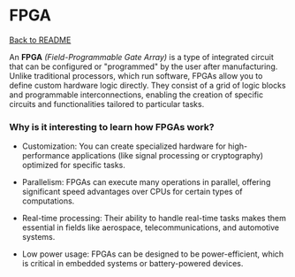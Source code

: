 # FPGA
[Back to README](../../../README.MD)

An **FPGA** *(Field-Programmable Gate Array)* is a type of integrated circuit that can be configured or "programmed" by the user after manufacturing. Unlike traditional processors, which run software, FPGAs allow you to define custom hardware logic directly. They consist of a grid of logic blocks and programmable interconnections, enabling the creation of specific circuits and functionalities tailored to particular tasks.

### Why is it interesting to learn how FPGAs work? <br>
- Customization: You can create specialized hardware for high-performance applications (like signal processing or cryptography) optimized for specific tasks.

- Parallelism: FPGAs can execute many operations in parallel, offering significant speed advantages over CPUs for certain types of computations.

- Real-time processing: Their ability to handle real-time tasks makes them essential in fields like aerospace, telecommunications, and automotive systems.

- Low power usage: FPGAs can be designed to be power-efficient, which is critical in embedded systems or battery-powered devices.